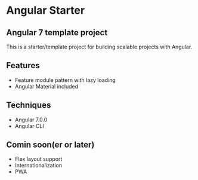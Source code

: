 # Angular Starter

## Angular 7 template project

This is a starter/template project for building scalable projects with Angular.

## Features
* Feature module pattern with lazy loading
* Angular Material included

## Techniques
* Angular 7.0.0
* Angular CLI

## Comin soon(er or later)
* Flex layout support
* Internationalization 
* PWA
